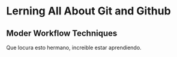 # Lerning All About Git and Github

## Moder Workflow Techniques

Que locura esto hermano, increible estar aprendiendo.